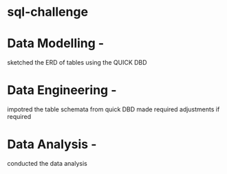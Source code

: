 # sql-challenge
# Data Modelling -  
sketched the ERD of tables using the QUICK DBD
# Data Engineering - 
impotred the table schemata from quick DBD made required adjustments if required
# Data Analysis - 
conducted the data analysis 
